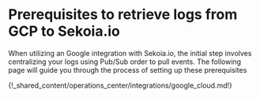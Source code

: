 # Prerequisites to retrieve logs from GCP to Sekoia.io

When utilizing an Google integration with Sekoia.io, the initial step involves centralizing your logs using Pub/Sub order to pull events. The following page will guide you through the process of setting up these prerequisites

{!_shared_content/operations_center/integrations/google_cloud.md!}
